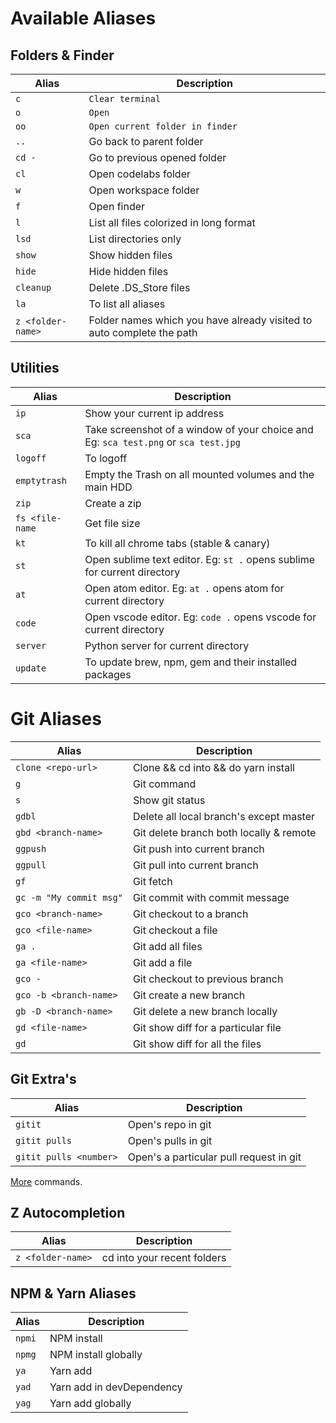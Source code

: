 # Available Aliases

## Folders & Finder

| Alias             | Description                                                           |
| ----------------- | --------------------------------------------------------------------- |
| `c`               | `Clear terminal`                                                      |
| `o`               | `Open`                                                                |
| `oo`              | `Open current folder in finder `                                      |
| `..`              | Go back to parent folder                                              |
| `cd -`            | Go to previous opened folder                                          |
| `cl`              | Open codelabs folder                                                  |
| `w`               | Open workspace folder                                                 |
| `f`               | Open finder                                                           |
| `l`               | List all files colorized in long format                               |
| `lsd`             | List directories only                                                 |
| `show`            | Show hidden files                                                     |
| `hide`            | Hide hidden files                                                     |
| `cleanup`         | Delete .DS_Store files                                                |
| `la`              | To list all aliases                                                   |
| `z <folder-name>` | Folder names which you have already visited to auto complete the path |

## Utilities

| Alias           | Description                                                                         |
| --------------- | ----------------------------------------------------------------------------------- |
| `ip`            | Show your current ip address                                                        |
| `sca`           | Take screenshot of a window of your choice and Eg: `sca test.png` or `sca test.jpg` |
| `logoff`        | To logoff                                                                           |
| `emptytrash`    | Empty the Trash on all mounted volumes and the main HDD                             |
| `zip`           | Create a zip                                                                        |
| `fs <file-name` | Get file size                                                                       |
| `kt`            | To kill all chrome tabs (stable & canary)                                           |
| `st`            | Open sublime text editor. Eg: `st .` opens sublime for current directory            |
| `at`            | Open atom editor. Eg: `at .` opens atom for current directory                       |
| `code`          | Open vscode editor. Eg: `code .` opens vscode for current directory                 |
| `server`        | Python server for current directory                                                 |
| `update`        | To update brew, npm, gem and their installed packages                               |

# Git Aliases

| Alias                   | Description                                       |
| ----------------------- | ------------------------------------------------- |
| `clone <repo-url>`      | Clone && cd into && do yarn install               |
| `g`                     | Git command                                       |
| `s`                     | Show git status                                   |
| `gdbl`                  | Delete all local branch's except master           |
| `gbd <branch-name>`     | Git delete branch both locally & remote           |
| `ggpush`                | Git push into current branch                      |
| `ggpull`                | Git pull into current branch                      |
| `gf`                    | Git fetch                                         |
| `gc -m "My commit msg"` | Git commit with commit message                    |
| `gco <branch-name>`     | Git checkout to a branch                          |
| `gco <file-name>`       | Git checkout a file                               |
| `ga .`                  | Git add all files                                 |
| `ga <file-name>`        | Git add a file                                    |
| `gco -`                 | Git checkout to previous branch                   |
| `gco -b <branch-name>`  | Git create a new branch                           |
| `gb -D <branch-name>`   | Git delete a new branch locally                   |
| `gd <file-name>`        | Git show diff for a particular file               |
| `gd`                    | Git show diff for all the files                   |

## Git Extra's

| Alias                   | Description                                       |
| ----------------------- | ------------------------------------------------- |
| `gitit`                 | Open's repo in git                                |
| `gitit pulls`           | Open's pulls in git                               |
| `gitit pulls <number>`  | Open's a particular pull request in git           |

[More](https://github.com/peterhurford/git-it-on.zsh#well-for-github) commands.

## Z Autocompletion

| Alias             | Description                 |
| ----------------- | --------------------------- |
| `z <folder-name>` | cd into your recent folders |

## NPM & Yarn Aliases

| Alias  | Description               |
| ------ | ------------------------- |
| `npmi` | NPM install               |
| `npmg` | NPM install globally      |
| `ya`   | Yarn add                  |
| `yad`  | Yarn add in devDependency |
| `yag`  | Yarn add globally         |
